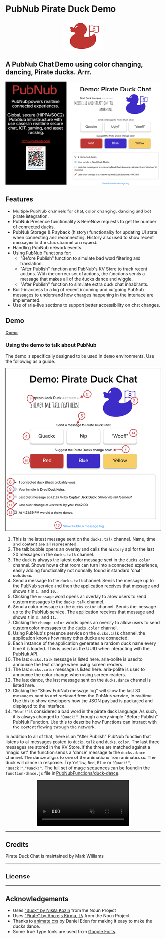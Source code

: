 PubNub Pirate Duck Demo
============

<p align="center">
<img src="readme_images/red_duck.png" width=128 height=100>
<h2>A PubNub Chat Demo using color changing, dancing, Pirate ducks. Arrr. </h2>
<img src="readme_images/pirate_duck_screen_shot.png">
</p>

## Features
- Multiple PubNub channels for chat, color changing, dancing and bot pirate integration.
- PubNub Presence functionality & HereNow requests to get the number of connected ducks.
- PubNub Storage & Playback (history) functionality for updating UI state when connecting and reconnecting. History also used to show recent messages in the chat channel on request.
- Handling PubNub network events.
- Using PubNub Functions for:
  - "Before Publish" function to simulate bad word filtering and translation.
  - "After Publish" function and PubNub's KV Store to track recent actions. With the correct set of actions, the functions sends a message that makes all of the ducks dance and wiggle.
  - "After Publish" function to simulate extra duck chat inhabitants.
- Built-in access to a log of recent incoming and outgoing PubNub messages to understand how changes happening in the interface are implemented.
- Use of aria-live sections to support better accessibility on chat changes.

## Demo
[Demo](https://mdfw.github.io/PubNubDucks/)

### Using the demo to talk about PubNub
The demo is specifically designed to be used in demo environments. Use the following as a guide.

<img src="readme_images/how-to-use-duck-chat-to-talk-about-pubnub.png" style="border:1px solid black;">


1. This is the latest message sent on the `ducks.talk` channel. Name, time and content are all represented.
2. The talk bubble opens an overlay and calls the `history` api for the last 20 messages in the `ducks.talk` channel.
3. The duck is always the latest color message sent in the `ducks.color` channel. Shows how a chat room can turn into a connected experience, easily adding functionality not normally found in standard 'chat' solutions. 
4. Send a message to the `ducks.talk` channel. Sends the message up to the PubNub service and then the application receives that message and shows it in `1.` and `10.`.
5. Clicking the `message` word opens an overlay to allow users to send custom messages to the `ducks.talk` channel.
6. Send a color message to the `ducks.color` channel. Sends the message up to the PubNub service. The application receives that message and shows it in `3.` and `11.`.
7. Clicking the `change color` words opens an overlay to allow users to send custom color messages to the `ducks.color` channel.
8. Using PubNub's presence service on the `ducks.talk` channel, the application knows how many other ducks are connected. 
9. Each instance of the application generates a random duck name every time it is loaded. This is used as the UUID when interacting with the PubNub API.
10. The last `ducks.talk` message is listed here. aria-polite is used to announce the text change when using screen readers.
11. The last `ducks.color` message is listed here. aria-polite is used to announce the color change when using screen readers.
12. The last dance, the last message sent on the `ducks.dance` channel is listed here.
13. Clicking the "Show PubNub message log" will show the last 30 messages sent to and recieved from the PubNub service, in realtime. Use this to show developers how the JSON payload is packaged and displayed to the interface.
14. `"Woof!"` is considered a bad word in the pirate duck language. As such, it is always changed to `"Quack!"` through a very simple "Before Publish" PubNub Function. Use this to describe how Functions can interact with the content flowing through the network.

In addition to all of that, there is an "After Publish" PubNub function that listens to all messages posted to `ducks.talk` and `ducks.color`. The last three messages are stored in the KV Store. If the three are matched against a 'magic set', the function sends a 'dance' message to the `ducks.dance` channel. The dance aligns to one of the animations from animate.css. The duck will dance in response. Try `Yellow`, `Red`, `Blue` or `"Quack!"`, `"Quack!"`,`"Quack!"`. The full set of magic sequences can be found in the `function-dance.js` file in [PubNubFunctions/duck-dance](https://github.com/mdfw/PubNubDucks/tree/master/PubNubFunctions/duck-dance).


<p align="center">
<video autoplay loop muted playsinline>
  <source src="readme_images/duckshake.mp4" type="video/mp4">
</video>
</p>

---
## Credits
Pirate Duck Chat is maintained by Mark Williams

---
## License

---
## Acknowledgements
* Uses ["Duck" by Nikita Kozin](https://thenounproject.com/icon/945625/) from the Noun Project 
* Uses ["Pirate" by Andrejs Kirma, LV](https://thenounproject.com/icon/1263137/) from the Noun Project
* Thanks to [animate.css](https://github.com/daneden/animate.css) by Daniel Eden for making it easy to make the ducks dance.
* Some True Type fonts are used from [Google Fonts](https://fonts.google.com).